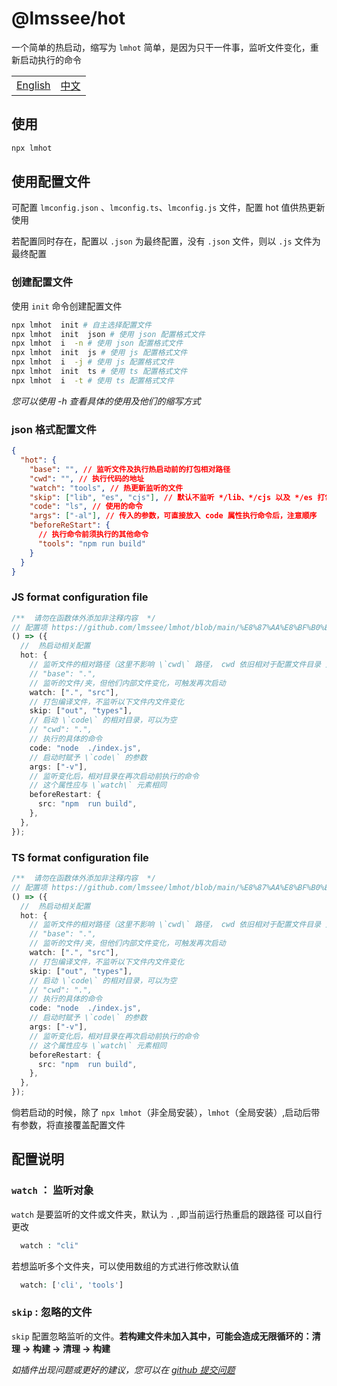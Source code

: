 # @lmssee/hot

一个简单的热启动，缩写为 `lmhot`
简单，是因为只干一件事，监听文件变化，重新启动执行的命令

<table><tr>
<td><a href="https://github.com/lmssee/lmhot/blob/main/ReadMe.md"  target="_self">English</a></td>
<td><a href="https://github.com/lmssee/lmhot/blob/main/自述文件.md"  target="_self">中文</a></td>
</tr></table>

## 使用

```sh
npx lmhot
```

## 使用配置文件

可配置 `lmconfig.json` 、`lmconfig.ts`、`lmconfig.js` 文件，配置 hot 值供热更新使用

若配置同时存在，配置以 `.json` 为最终配置，没有 `.json` 文件，则以 `.js` 文件为最终配置

### 创建配置文件

使用 `init` 命令创建配置文件

```sh
npx lmhot  init # 自主选择配置文件
npx lmhot  init  json # 使用 json 配置格式文件
npx lmhot  i  -n # 使用 json 配置格式文件
npx lmhot  init  js # 使用 js 配置格式文件
npx lmhot  i  -j # 使用 js 配置格式文件
npx lmhot  init  ts # 使用 ts 配置格式文件
npx lmhot  i  -t # 使用 ts 配置格式文件
```

_您可以使用 -h 查看具体的使用及他们的缩写方式_

### json 格式配置文件

```json
{
  "hot": {
    "base": "", // 监听文件及执行热启动前的打包相对路径
    "cwd": "", // 执行代码的地址
    "watch": "tools", // 热更新监听的文件
    "skip": ["lib", "es", "cjs"], // 默认不监听 */lib、*/cjs 以及 */es 打包内容，可根据实际情况更替
    "code": "ls", // 使用的命令
    "args": ["-al"], // 传入的参数，可直接放入 code 属性执行命令后，注意顺序
    "beforeReStart": {
      // 执行命令前须执行的其他命令
      "tools": "npm run build"
    }
  }
}
```

### JS format configuration file

```ts
/**  请勿在函数体外添加非注释内容  */
// 配置项 https://github.com/lmssee/lmhot/blob/main/%E8%87%AA%E8%BF%B0%E6%96%87%E4%BB%B6.md#配置说明
() => ({
  //  热启动相关配置
  hot: {
    // 监听文件的相对路径（这里不影响 \`cwd\` 路径， cwd 依旧相对于配置文件目录 ）
    // "base": ".",
    // 监听的文件/夹，但他们内部文件变化，可触发再次启动
    watch: [".", "src"],
    // 打包编译文件，不监听以下文件内文件变化
    skip: ["out", "types"],
    // 启动 \`code\` 的相对目录，可以为空
    // "cwd": ".",
    // 执行的具体的命令
    code: "node  ./index.js",
    // 启动时赋予 \`code\` 的参数
    args: ["-v"],
    // 监听变化后，相对目录在再次启动前执行的命令
    // 这个属性应与 \`watch\` 元素相同
    beforeRestart: {
      src: "npm  run build",
    },
  },
});
```

### TS format configuration file

```ts
/**  请勿在函数体外添加非注释内容  */
// 配置项 https://github.com/lmssee/lmhot/blob/main/%E8%87%AA%E8%BF%B0%E6%96%87%E4%BB%B6.md#配置说明
() => ({
  //  热启动相关配置
  hot: {
    // 监听文件的相对路径（这里不影响 \`cwd\` 路径， cwd 依旧相对于配置文件目录 ）
    // "base": ".",
    // 监听的文件/夹，但他们内部文件变化，可触发再次启动
    watch: [".", "src"],
    // 打包编译文件，不监听以下文件内文件变化
    skip: ["out", "types"],
    // 启动 \`code\` 的相对目录，可以为空
    // "cwd": ".",
    // 执行的具体的命令
    code: "node  ./index.js",
    // 启动时赋予 \`code\` 的参数
    args: ["-v"],
    // 监听变化后，相对目录在再次启动前执行的命令
    // 这个属性应与 \`watch\` 元素相同
    beforeRestart: {
      src: "npm  run build",
    },
  },
});
```

倘若启动的时候，除了 `npx lmhot`（非全局安装），`lmhot`（全局安装）,启动后带有参数，将直接覆盖配置文件

## 配置说明

### `watch` ： 监听对象

`watch` 是要监听的文件或文件夹，默认为 `.` ,即当前运行热重启的跟路径
可以自行更改

```php
  watch : "cli"
```

若想监听多个文件夹，可以使用数组的方式进行修改默认值

```php
  watch: ['cli', 'tools']
```

### `skip` : 忽略的文件

`skip` 配置忽略监听的文件。**若构建文件未加入其中，可能会造成无限循环的：清理 -> 构建 -> 清理 -> 构建**

_如插件出现问题或更好的建议，您可以在 [github 提交问题](https://github.com/lmssee/lmhot/issues/new)_
